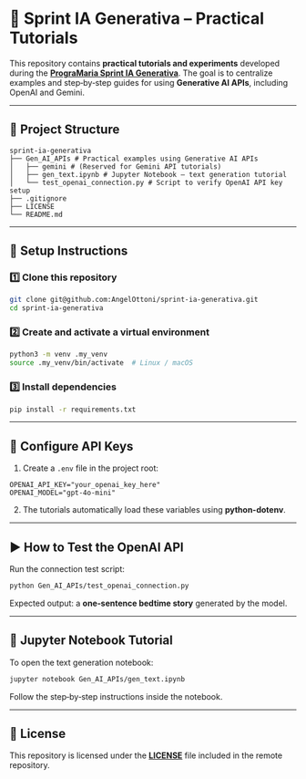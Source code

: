 # 🚀 Sprint IA Generativa – Practical Tutorials

This repository contains **practical tutorials and experiments** developed during the [**PrograMaria Sprint IA Generativa**](https://www.programaria.org/evento/programaria-sprint-ia-generativa/).
The goal is to centralize examples and step‑by‑step guides for using **Generative AI APIs**, including OpenAI and Gemini.

---

## 📂 Project Structure

```
sprint-ia-generativa
├── Gen_AI_APIs # Practical examples using Generative AI APIs
│   ├── gemini # (Reserved for Gemini API tutorials)
│   ├── gen_text.ipynb # Jupyter Notebook – text generation tutorial
│   └── test_openai_connection.py # Script to verify OpenAI API key setup
├── .gitignore
├── LICENSE
└── README.md
```

---

## 🔧 Setup Instructions

### 1️⃣ Clone this repository

```bash
git clone git@github.com:AngelOttoni/sprint-ia-generativa.git
cd sprint-ia-generativa
```

### 2️⃣ Create and activate a virtual environment

```bash
python3 -m venv .my_venv
source .my_venv/bin/activate  # Linux / macOS
```

### 3️⃣ Install dependencies

```bash
pip install -r requirements.txt
```

---

## 🔑 Configure API Keys

1. Create a `.env` file in the project root:

```
OPENAI_API_KEY="your_openai_key_here"
OPENAI_MODEL="gpt-4o-mini"
```

2. The tutorials automatically load these variables using **python-dotenv**.

---

## ▶️ How to Test the OpenAI API

Run the connection test script:

```bash
python Gen_AI_APIs/test_openai_connection.py
```

Expected output: a **one‑sentence bedtime story** generated by the model.

---

## 📓 Jupyter Notebook Tutorial

To open the text generation notebook:

```bash
jupyter notebook Gen_AI_APIs/gen_text.ipynb
```

Follow the step‑by‑step instructions inside the notebook.

---

## 📜 License

This repository is licensed under the **[LICENSE](./LICENSE)** file included in the remote repository.